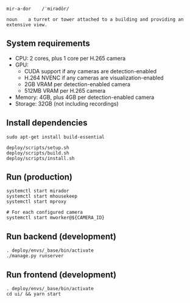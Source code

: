 ```
mir·a·dor    /ˈmirədôr/

noun    a turret or tower attached to a building and providing an extensive view.
```

## System requirements
- CPU: 2 cores, plus 1 core per H.265 camera
- GPU:
  - CUDA support if any cameras are detection-enabled
  - H.264 NVENC if any cameras are visualization-enabled
  - 2GB VRAM per detection-enabled camera
  - 512MB VRAM per H.265 camera
- Memory: 4GB, plus 4GB per detection-enabled camera
- Storage: 32GB (not including recordings)

## Install dependencies
```shell
sudo apt-get install build-essential

deploy/scripts/setup.sh
deploy/scripts/build.sh
deploy/scripts/install.sh
```

## Run (production)
```shell
systemctl start mirador
systemctl start mhousekeep
systemctl start mproxy

# For each configured camera
systemctl start mworker@${CAMERA_ID}
```

## Run backend (development)
```shell
. deploy/envs/_base/bin/activate
./manage.py runserver
```

## Run frontend (development)
```shell
. deploy/envs/_base/bin/activate
cd ui/ && yarn start
```
